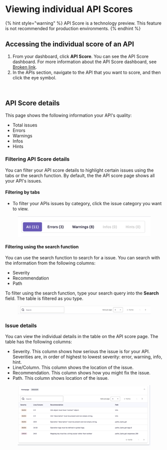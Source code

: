 # Viewing individual API Scores

{% hint style="warning" %}
API Score is a technology preview. This feature is not recommended for production environments.&#x20;
{% endhint %}

## Accessing the individual score of an API

1. From your dashboard, click **API Score**. You can see the API Score dashboard. For more information about the API Score dashboard, see [Broken link](broken-reference "mention").
2. In the APIs section, navigate to the API that you want to score, and then click the eye symbol.&#x20;

<figure><img src="https://lh7-qw.googleusercontent.com/docsz/AD_4nXfhs5gLPJsXmGA4Vmyd1XS1WdKP9yQidmnocJEcr_wT88JRbOpE78N8lpq_lGzqIZEBWH093ARP_9Xl8EFFAmuD-u9DjWcBNKUCxVbjrneL5oC5bkiK8gNdMpX2GiKD2MMfDaX9?key=3XCRWiMSMUVLNM7Z2xqEH0yy" alt=""><figcaption></figcaption></figure>

## API Score details

This page shows the following information your API's quality:

* Total issues
* Errors
* Warnings
* Infos&#x20;
* Hints

### Filtering API Score details

You can filter your API score details to highlight certain issues using the tabs or the search function. By default, the the API score page shows all your API's issues.&#x20;

#### Filtering by tabs

* To filter your APIs issues by category, click the issue category you want to view.&#x20;

<figure><img src=".gitbook/assets/image (208).png" alt=""><figcaption></figcaption></figure>

#### Filtering using the search function

You can use the search function to search for a issue. You can search with the information from the following columns:

* Severity
* Recommendation&#x20;
* Path

To filter using the search function, type your search query into the **Search** field. The table is filtered as you type.&#x20;

<figure><img src=".gitbook/assets/image (209).png" alt=""><figcaption></figcaption></figure>

### Issue details

You can view the individual details in the table on the API score page. The table has the following columns:

* Severity. This column shows how serious the issue is for your API. Severities are, in order of highest to lowest severity: error, warning, info, hint.
* Line/Column. This column shows the location of the issue.&#x20;
* Recommendation. This column shows how you might fix the issue.&#x20;
* Path. This column shows location of the issue.

<figure><img src=".gitbook/assets/image (210).png" alt=""><figcaption></figcaption></figure>
